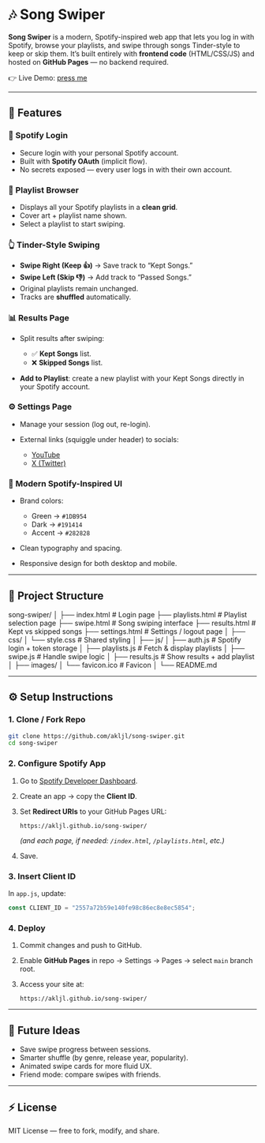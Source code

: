 
# 🎶 Song Swiper

**Song Swiper** is a modern, Spotify-inspired web app that lets you log in with Spotify, browse your playlists, and swipe through songs Tinder-style to keep or skip them.
It’s built entirely with **frontend code** (HTML/CSS/JS) and hosted on **GitHub Pages** — no backend required.

👉 Live Demo: [press me](https://akljl.github.io/song-swiper/index.html)

---

## 🌟 Features

### 🔐 Spotify Login

* Secure login with your personal Spotify account.
* Built with **Spotify OAuth** (implicit flow).
* No secrets exposed — every user logs in with their own account.

### 📂 Playlist Browser

* Displays all your Spotify playlists in a **clean grid**.
* Cover art + playlist name shown.
* Select a playlist to start swiping.

### 👆 Tinder-Style Swiping

* **Swipe Right (Keep 👍)** → Save track to “Kept Songs.”
* **Swipe Left (Skip 👎)** → Add track to “Passed Songs.”
* Original playlists remain unchanged.
* Tracks are **shuffled** automatically.

### 📊 Results Page

* Split results after swiping:

  * ✅ **Kept Songs** list.
  * ❌ **Skipped Songs** list.
* **Add to Playlist**: create a new playlist with your Kept Songs directly in your Spotify account.

### ⚙️ Settings Page

* Manage your session (log out, re-login).
* External links (squiggle under header) to  socials:

  * [YouTube](https://www.youtube.com/@AKLJL64)
  * [X (Twitter)](https://x.com/AKLJL64)

### 🎨 Modern Spotify-Inspired UI

* Brand colors:

  * Green → `#1DB954`
  * Dark → `#191414`
  * Accent → `#282828`
* Clean typography and spacing.
* Responsive design for both desktop and mobile.

---

## 📂 Project Structure

song-swiper/
│
├── index.html         # Login page
├── playlists.html     # Playlist selection page
├── swipe.html         # Song swiping interface
├── results.html       # Kept vs skipped songs
├── settings.html      # Settings / logout page
│
├── css/
│   └── style.css      # Shared styling
│
├── js/
│   ├── auth.js        # Spotify login + token storage
│   ├── playlists.js   # Fetch & display playlists
│   ├── swipe.js       # Handle swipe logic
│   ├── results.js     # Show results + add playlist
│
├── images/
│   └── favicon.ico    # Favicon
│
└── README.md


---

## ⚙️ Setup Instructions

### 1. Clone / Fork Repo

```bash
git clone https://github.com/akljl/song-swiper.git
cd song-swiper
```

### 2. Configure Spotify App

1. Go to [Spotify Developer Dashboard](https://developer.spotify.com/dashboard/).
2. Create an app → copy the **Client ID**.
3. Set **Redirect URIs** to your GitHub Pages URL:

   ```
   https://akljl.github.io/song-swiper/
   ```

   *(and each page, if needed: `/index.html`, `/playlists.html`, etc.)*
4. Save.

### 3. Insert Client ID

In `app.js`, update:

```js
const CLIENT_ID = "2557a72b59e140fe98c86ec8e8ec5854";
```

### 4. Deploy

1. Commit changes and push to GitHub.
2. Enable **GitHub Pages** in repo → Settings → Pages → select `main` branch root.
3. Access your site at:

   ```
   https://akljl.github.io/song-swiper/
   ```

---

## 🚀 Future Ideas

* Save swipe progress between sessions.
* Smarter shuffle (by genre, release year, popularity).
* Animated swipe cards for more fluid UX.
* Friend mode: compare swipes with friends.

---

## ⚡ License

MIT License — free to fork, modify, and share.



